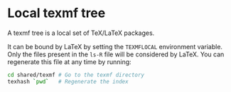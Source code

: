 Local texmf tree
================

A texmf tree is a local set of TeX/LaTeX packages.

It can be bound by LaTeX by setting the `TEXMFLOCAL` environment
variable. Only the files present in the `ls-R` file will be considered
by LaTeX. You can regenerate this file at any time by running:

```sh
cd shared/texmf # Go to the texmf directory
texhash `pwd`   # Regenerate the index
```
